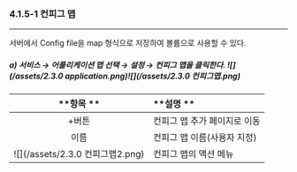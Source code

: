 ### 4.1.5-1 컨피그 맵

---

서버에서 Config file을 map 형식으로 저장하여 볼륨으로 사용할 수 있다.

##### a\)    서비스 → 어플리케이션 맵 선택 → 설정 → 컨피그 맵을 클릭한다. ![](/assets/2.3.0 application.png)![](/assets/2.3.0 컨피그맵.png)

| **항목  ** | **설명 ** |
| :---: | :--- |
| +버튼 | 컨피그 맵 추가 페이지로 이동 |
| 이름 | 컨피그 맵 이름\(사용자 지정\) |
| ![](/assets/2.3.0 컨피그맵2.png) | 컨피그 맵의 액션 메뉴 |



